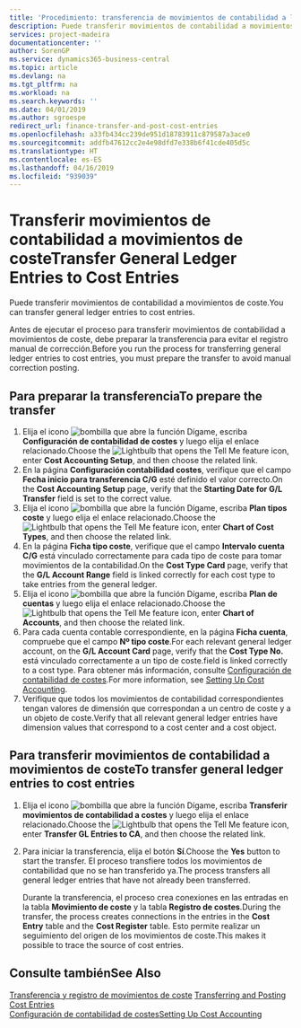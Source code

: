 ```yaml
---
title: 'Procedimiento: transferencia de movimientos de contabilidad a los movimientos de coste | Documentos de Microsoft'
description: Puede transferir movimientos de contabilidad a movimientos de coste.
services: project-madeira
documentationcenter: ''
author: SorenGP
ms.service: dynamics365-business-central
ms.topic: article
ms.devlang: na
ms.tgt_pltfrm: na
ms.workload: na
ms.search.keywords: ''
ms.date: 04/01/2019
ms.author: sgroespe
redirect_url: finance-transfer-and-post-cost-entries
ms.openlocfilehash: a33fb434cc239de951d18783911c879587a3ace0
ms.sourcegitcommit: addfb47612cc2e4e98dfd7e338b6f41cde405d5c
ms.translationtype: HT
ms.contentlocale: es-ES
ms.lasthandoff: 04/16/2019
ms.locfileid: "939039"
---
```

# <a name="transfer-general-ledger-entries-to-cost-entries"></a><span data-ttu-id="151b8-103">Transferir movimientos de contabilidad a movimientos de coste</span><span class="sxs-lookup"><span data-stu-id="151b8-103">Transfer General Ledger Entries to Cost Entries</span></span>
<span data-ttu-id="151b8-104">Puede transferir movimientos de contabilidad a movimientos de coste.</span><span class="sxs-lookup"><span data-stu-id="151b8-104">You can transfer general ledger entries to cost entries.</span></span>  

<span data-ttu-id="151b8-105">Antes de ejecutar el proceso para transferir movimientos de contabilidad a movimientos de coste, debe preparar la transferencia para evitar el registro manual de corrección.</span><span class="sxs-lookup"><span data-stu-id="151b8-105">Before you run the process for transferring general ledger entries to cost entries, you must prepare the transfer to avoid manual correction posting.</span></span>  

## <a name="to-prepare-the-transfer"></a><span data-ttu-id="151b8-106">Para preparar la transferencia</span><span class="sxs-lookup"><span data-stu-id="151b8-106">To prepare the transfer</span></span>  

1.  <span data-ttu-id="151b8-107">Elija el icono ![bombilla que abre la función Dígame](media/ui-search/search_small.png "Dígame que desea hacer"), escriba **Configuración de contabilidad de costes** y luego elija el enlace relacionado.</span><span class="sxs-lookup"><span data-stu-id="151b8-107">Choose the ![Lightbulb that opens the Tell Me feature](media/ui-search/search_small.png "Tell me what you want to do") icon, enter **Cost Accounting Setup**, and then choose the related link.</span></span>  
2.  <span data-ttu-id="151b8-108">En la página **Configuración contabilidad costes**, verifique que el campo **Fecha inicio para transferencia C/G** esté definido el valor correcto.</span><span class="sxs-lookup"><span data-stu-id="151b8-108">On the **Cost Accounting Setup** page, verify that the **Starting Date for G/L Transfer** field is set to the correct value.</span></span>  
3.  <span data-ttu-id="151b8-109">Elija el icono ![bombilla que abre la función Dígame](media/ui-search/search_small.png "Dígame que desea hacer"), escriba **Plan tipos coste** y luego elija el enlace relacionado.</span><span class="sxs-lookup"><span data-stu-id="151b8-109">Choose the ![Lightbulb that opens the Tell Me feature](media/ui-search/search_small.png "Tell me what you want to do") icon, enter **Chart of Cost Types**, and then choose the related link.</span></span>  
4.  <span data-ttu-id="151b8-110">En la página **Ficha tipo coste**, verifique que el campo **Intervalo cuenta C/G** está vinculado correctamente para cada tipo de coste para tomar movimientos de la contabilidad.</span><span class="sxs-lookup"><span data-stu-id="151b8-110">On the **Cost Type Card** page, verify that the **G/L Account Range** field is linked correctly for each cost type to take entries from the general ledger.</span></span>  
5.  <span data-ttu-id="151b8-111">Elija el icono ![bombilla que abre la función Dígame](media/ui-search/search_small.png "Dígame que desea hacer"), escriba **Plan de cuentas** y luego elija el enlace relacionado.</span><span class="sxs-lookup"><span data-stu-id="151b8-111">Choose the ![Lightbulb that opens the Tell Me feature](media/ui-search/search_small.png "Tell me what you want to do") icon, enter **Chart of Accounts**, and then choose the related link.</span></span>  
6.  <span data-ttu-id="151b8-112">Para cada cuenta contable correspondiente, en la página **Ficha cuenta**, compruebe que el campo **Nº tipo coste**.</span><span class="sxs-lookup"><span data-stu-id="151b8-112">For each relevant general ledger account, on the **G/L Account Card** page, verify that the **Cost Type No.**</span></span> <span data-ttu-id="151b8-113">está vinculado correctamente a un tipo de coste.</span><span class="sxs-lookup"><span data-stu-id="151b8-113">field is linked correctly to a cost type.</span></span> <span data-ttu-id="151b8-114">Para obtener más información, consulte [Configuración de contabilidad de costes](finance-set-up-cost-accounting.md).</span><span class="sxs-lookup"><span data-stu-id="151b8-114">For more information, see [Setting Up Cost Accounting](finance-set-up-cost-accounting.md).</span></span>  
7.  <span data-ttu-id="151b8-115">Verifique que todos los movimientos de contabilidad correspondientes tengan valores de dimensión que correspondan a un centro de coste y a un objeto de coste.</span><span class="sxs-lookup"><span data-stu-id="151b8-115">Verify that all relevant general ledger entries have dimension values that correspond to a cost center and a cost object.</span></span>  

## <a name="to-transfer-general-ledger-entries-to-cost-entries"></a><span data-ttu-id="151b8-116">Para transferir movimientos de contabilidad a movimientos de coste</span><span class="sxs-lookup"><span data-stu-id="151b8-116">To transfer general ledger entries to cost entries</span></span>  
1.  <span data-ttu-id="151b8-117">Elija el icono ![bombilla que abre la función Dígame](media/ui-search/search_small.png "Dígame que desea hacer"), escriba **Transferir movimientos de contabilidad a costes** y luego elija el enlace relacionado.</span><span class="sxs-lookup"><span data-stu-id="151b8-117">Choose the ![Lightbulb that opens the Tell Me feature](media/ui-search/search_small.png "Tell me what you want to do") icon, enter **Transfer GL Entries to CA**, and then choose the related link.</span></span>  
2.  <span data-ttu-id="151b8-118">Para iniciar la transferencia, elija el botón **Sí**.</span><span class="sxs-lookup"><span data-stu-id="151b8-118">Choose the **Yes** button to start the transfer.</span></span> <span data-ttu-id="151b8-119">El proceso transfiere todos los movimientos de contabilidad que no se han transferido ya.</span><span class="sxs-lookup"><span data-stu-id="151b8-119">The process transfers all general ledger entries that have not already been transferred.</span></span>  

    <span data-ttu-id="151b8-120">Durante la transferencia, el proceso crea conexiones en las entradas en la tabla **Movimiento de coste** y la tabla **Registro de costes**.</span><span class="sxs-lookup"><span data-stu-id="151b8-120">During the transfer, the process creates connections in the entries in the **Cost Entry** table and the **Cost Register** table.</span></span> <span data-ttu-id="151b8-121">Esto permite realizar un seguimiento del origen de los movimientos de coste.</span><span class="sxs-lookup"><span data-stu-id="151b8-121">This makes it possible to trace the source of cost entries.</span></span>  

## <a name="see-also"></a><span data-ttu-id="151b8-122">Consulte también</span><span class="sxs-lookup"><span data-stu-id="151b8-122">See Also</span></span>  
<span data-ttu-id="151b8-123">[Transferencia y registro de movimientos de coste](finance-transfer-and-post-cost-entries.md) </span><span class="sxs-lookup"><span data-stu-id="151b8-123">[Transferring and Posting Cost Entries](finance-transfer-and-post-cost-entries.md) </span></span>  
[<span data-ttu-id="151b8-124">Configuración de contabilidad de costes</span><span class="sxs-lookup"><span data-stu-id="151b8-124">Setting Up Cost Accounting</span></span>](finance-set-up-cost-accounting.md)   
